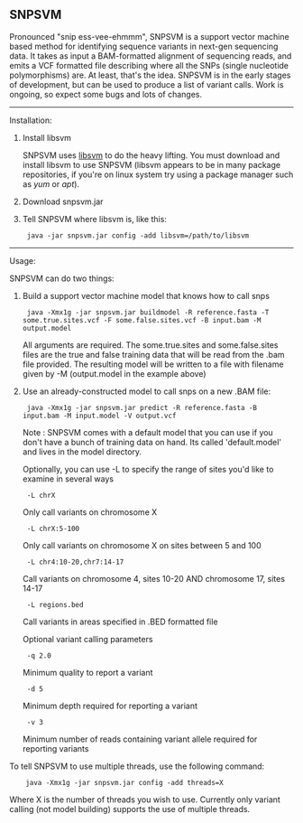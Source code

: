 SNPSVM 
------
Pronounced "snip ess-vee-ehmmm",  SNPSVM is a support vector machine based method for identifying sequence variants in next-gen sequencing data. It takes as input a BAM-formatted alignment of sequencing reads, and emits a VCF formatted file describing where all the SNPs (single nucleotide polymorphisms) are. At least, that's the idea. 
 SNPSVM is in the early stages of development, but can be used to produce a list of variant calls. Work is ongoing, so expect some bugs and lots of changes. 

-----
Installation:

1. Install libsvm

	SNPSVM uses [libsvm](http://www.csie.ntu.edu.tw/~cjlin/libsvm/) to do the heavy lifting. You must download and install libsvm to use SNPSVM (libsvm appears to be in many package repositories, if you're on linux system try using a package manager such as *yum* or *apt*).

2. Download snpsvm.jar 

3. Tell SNPSVM where libsvm is, like this:

		java -jar snpsvm.jar config -add libsvm=/path/to/libsvm

------
Usage:

SNPSVM can do two things:

1. Build a support vector machine model that knows how to call snps

		java -Xmx1g -jar snpsvm.jar buildmodel -R reference.fasta -T some.true.sites.vcf -F some.false.sites.vcf -B input.bam -M output.model


	All arguments are required. The some.true.sites and some.false.sites files are the true and false training data that will be read from the .bam file provided. The resulting model will be written to a file with filename given by -M (output.model in the example above)


2. Use an already-constructed model to call snps on a new .BAM file:

		java -Xmx1g -jar snpsvm.jar predict -R reference.fasta -B input.bam -M input.model -V output.vcf

	Note : SNPSVM comes with a default model that you can use if you don't have a bunch of training data on hand. Its called 'default.model' and lives in the model directory. 

	Optionally, you can use -L to specify the range of sites you'd like to examine in several ways

		-L chrX                   
	Only call variants on chromosome X

		-L chrX:5-100
	Only call variants on chromosome X on sites between 5 and 100

		-L chr4:10-20,chr7:14-17
	Call variants on chromosome 4, sites 10-20 AND chromosome 17, sites 14-17

		-L regions.bed
	Call variants in areas specified in .BED formatted file
	
	Optional variant calling parameters
	
		-q 2.0
	Minimum quality to report a variant
	
		-d 5
	Minimum depth required for reporting a variant
	
		-v 3
	Minimum number of reads containing variant allele required for reporting variants
		
	


To tell SNPSVM to use multiple threads, use the following command:

		java -Xmx1g -jar snpsvm.jar config -add threads=X
Where X is the number of threads you wish to use. Currently only variant calling (not model building) supports the use of multiple threads.

